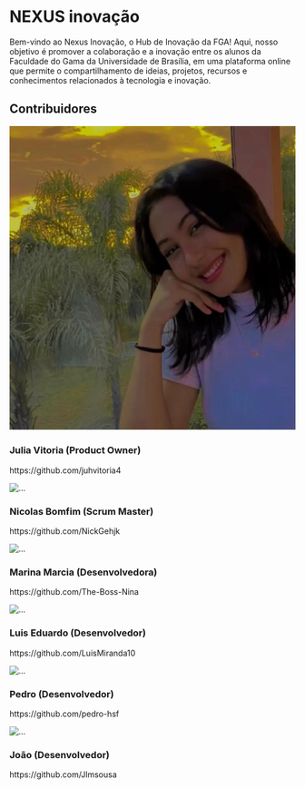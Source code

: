 <div class="body">
    <h1 class="title">NEXUS inovação</h1>
    <p> Bem-vindo ao Nexus Inovação, o Hub de Inovação da FGA! Aqui, nosso objetivo é promover a colaboração e a inovação entre os alunos da Faculdade do Gama da Universidade de Brasília, em uma plataforma online que permite o compartilhamento de ideias, projetos, recursos e conhecimentos relacionados à tecnologia e inovação.  </p>

<h2 class="title">Contribuidores</h1>

<div class="wrapper">
    <div class="image1">
        <img src="img/foto1.jpeg" alt="..." class="img-time">
    </div>
    <div class="text1">
        <h3 class="title1">Julia Vitoria (Product Owner)</h1>
        <p>https://github.com/juhvitoria4</p>
    </div>
    <div class="image2">
        <img src="img/equipe/arthur.jpg" alt="..." class="img-time">
    </div>
    <div class="text2">
        <h3 class="title1">Nicolas Bomfim (Scrum Master)</h1>
        <p>https://github.com/NickGehjk</p>
    </div>
    <div class="image1">
        <img src="img/equipe/brunna.jpg" alt="..." class="img-time">
    </div>
    <div class="text1">
        <h3 class="title1">Marina Marcia (Desenvolvedora)</h1>
        <p>https://github.com/The-Boss-Nina</p>
    </div>
    <div class="image2">
        <img src="img/equipe/caetano.jpg" alt="..." class="img-time">
    </div>
    <div class="text2">
        <h3 class="title1">Luis Eduardo (Desenvolvedor)</h1>
        <p>https://github.com/LuisMiranda10</p>
    </div>
    <div class="image1">
        <img src="img/equipe/larissa.jpg" alt="..." class="img-time">
    </div>
    <div class="text1">
        <h3 class="title1">Pedro (Desenvolvedor)</h1>
        <p>https://github.com/pedro-hsf</p>
    </div>
    <div class="image2">
        <img src="img/foto2.png" alt="..." class="img-time">
    </div>
    <div class="text2">
        <h3 class="title1">João (Desenvolvedor)</h1>
        <p>https://github.com/Jlmsousa
</p>
    </div>
</div>
</div>